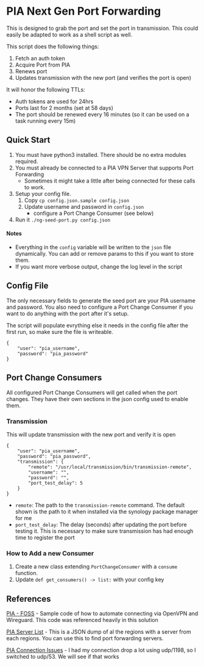 # PIA Next Gen Port Forwarding

This is designed to grab the port and set the port in transmission. This could easily be adapted to work as a shell script as well.

This script does the following things:
1. Fetch an auth token
1. Acquire Port from PIA
1. Renews port
1. Updates transmission with the new port (and verifies the port is open)

It will honor the following TTLs:
- Auth tokens are used for 24hrs
- Ports last for 2 months (set at 58 days)
- The port should be renewed every 16 minutes (so it can be used on a task running every 15m)

## Quick Start
1. You must have python3 installed. There should be no extra modules required.
1. You must already be connected to a PIA VPN Server that supports Port Forwarding
    - Sometimes it might take a little after being connected for these calls to work.
1. Setup your config file. 
    1. Copy `cp config.json.sample config.json`
    1. Update username and password in `config.json`
        - configure a Port Change Consumer (see below)
1. Run it `./ng-seed-port.py config.json`

#### Notes
- Everything in the `config` variable will be written to the `json` file dynamically. You can add or remove params to this if you want to
 store them.
- If you want more verbose output, change the log level in the script

## Config File
The only necessary fields to generate the seed port are your PIA username and password. You also need to configure a Port Change Consumer if you want to do anything with the port after it's setup.

The script will populate evrything else it needs in the config file after the first run, so make sure the file is writeable.
```
{
    "user": "pia_username",
    "password": "pia_password"
}
```

## Port Change Consumers
All configured Port Change Consumers will get called when the port changes. They have their own sections in the json config used to enable them.

### Transmission
This will update transmission with the new port and verify it is open

```
{
    "user": "pia_username",
    "password": "pia_password",
    "transmission": {
        "remote": "/usr/local/transmission/bin/transmission-remote",
        "username": "",
        "password": "",
        "port_test_delay": 5
    }
}
```
- `remote`: The path to the `transmission-remote` command. The default shown is the path to it when installed via the synology package manager for me
- `port_test_delay`: The delay (seconds) after updating the port before testing it. This is necessary to make sure transmission has had enough time to register the port

### How to Add a new Consumer
1. Create a new class extending `PortChangeConsumer` with a `consume` function.
2. Update `def get_consumers() -> list:` with your config key


## References
[PIA - FOSS] - Sample code of how to automate connecting via OpenVPN and Wireguard. This
code was referenced heavily in this solution

[PIA Server List] - This is a JSON dump of al the regions with a server from each
 regions. You can use this to find port forwarding servers.
 
[PIA Connection Issues] - I had my connection drop a lot using udp/1198, so I switched to udp/53. We will see if that works


[PIA - FOSS]: https://github.com/pia-foss/manual-connections
[PIA Server List]:https://serverlist.piaservers.net/vpninfo/servers/v4 
[PIA Connection Issues]: https://www.privateinternetaccess.com/helpdesk/kb/articles/i-have-trouble-connecting-or-the-connection-drops-frequently-changing-ports-4